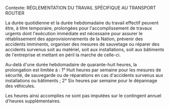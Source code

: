 Contexte: RÉGLEMENTATION DU TRAVAIL SPÉCIFIQUE AU TRANSPORT ROUTIER

La durée quotidienne et la durée hebdomadaire du travail effectif peuvent être, à titre temporaire, prolongées pour l'accomplissement de travaux urgents dont l'exécution immédiate est nécessaire pour assurer le rétablissement des approvisionnements de la Nation, prévenir des accidents imminents, organiser des mesures de sauvetage ou réparer des accidents survenus soit au matériel, soit aux installations, soit aux bâtiments de l'entreprise et mettant en péril la marche de celle-ci.

Au-delà d'une durée hebdomadaire de quarante-huit heures, la prolongation est limitée à : 1° Huit heures par semaine pour les mesures de sécurité, de sauvegarde ou de réparations en cas d'accidents survenus aux installations ou bâtiments ; 2° Six heures par semaine pour le dépannage des véhicules.

Les heures ainsi accomplies ne sont pas imputées sur le contingent annuel d'heures supplémentaires.